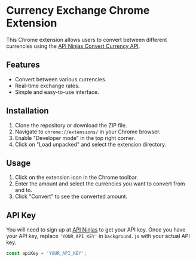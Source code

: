 # Currency Exchange Chrome Extension

This Chrome extension allows users to convert between different currencies using the [API Ninjas Convert Currency API](https://api-ninjas.com/api/convertcurrency).

## Features

- Convert between various currencies.
- Real-time exchange rates.
- Simple and easy-to-use interface.

## Installation

1. Clone the repository or download the ZIP file.
2. Navigate to `chrome://extensions/` in your Chrome browser.
3. Enable "Developer mode" in the top right corner.
4. Click on "Load unpacked" and select the extension directory.

## Usage

1. Click on the extension icon in the Chrome toolbar.
2. Enter the amount and select the currencies you want to convert from and to.
3. Click "Convert" to see the converted amount.

## API Key

You will need to sign up at [API Ninjas](https://api-ninjas.com/) to get your API key. Once you have your API key, replace `'YOUR_API_KEY'` in `background.js` with your actual API key.

```javascript
const apiKey = 'YOUR_API_KEY';